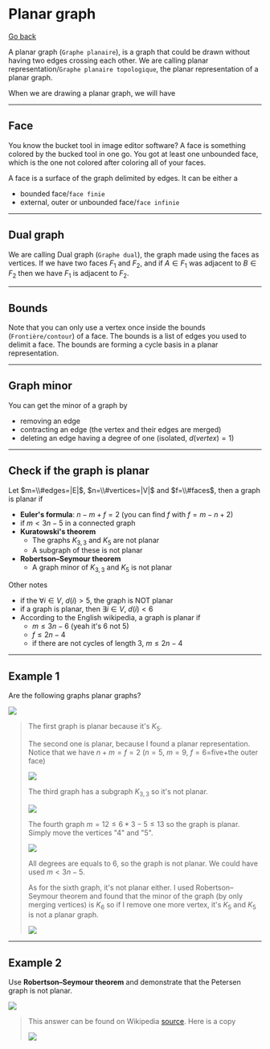 # Planar graph

[Go back](..#advanced-terminology)

A planar graph (`Graphe planaire`), is a graph
that could be drawn without having two edges crossing
each other.
We are calling 
planar representation/``Graphe planaire topologique``,
the planar representation of a planar graph.

When we are drawing a planar graph, we will have

<hr class="sl">

## Face

You know the bucket tool in image editor software? 
A face is something colored by the bucked tool in one go.
You got at least one unbounded face, which is the one not 
colored after coloring all of your faces.

A face is a surface of the graph delimited by edges.
It can be either a

* bounded face/``face finie``
* external, outer or unbounded face/``face infinie``

<hr class="sr">

## Dual graph

We are calling Dual graph (`Graphe dual`), the graph made
using the faces as vertices. If we have
two faces $F_1$ and $F_2,$ and if $A \in F_1$ was adjacent
to $B \in F_2$ then we have $F_1$ is adjacent to $F_2$.

<hr class="sl">

## Bounds

Note that you can only use a vertex once inside
the bounds (`Frontière/contour`) of a face. The bounds
is a list of edges you used to delimit a face.
The bounds are forming a cycle basis in
a planar representation.

<hr class="sl">

## Graph minor

You can get the minor of a graph by

* removing an edge
* contracting an edge (the vertex and their edges are merged)
* deleting an edge having a degree of one (isolated, $d(vertex) = 1$)

<hr class="sr">

## Check if the graph is planar

Let $m=\\#edges=|E|$, $n=\\#vertices=|V|$ and $f=\\#faces$, then
a graph is planar if

* **Euler's formula**: $n-m+f=2$ (you can find $f$ with $f=m-n+2$)
* if $m < 3n - 5$ in a connected graph
* **Kuratowski's theorem**
  * The graphs $K_{3,3}$ and $K_5$ are not planar
  * A subgraph of these is not planar
* **Robertson–Seymour theorem**
  * A graph minor of $K_{3,3}$ and $K_5$ is not planar

Other notes

* if the $\forall{i \in V},\ d(i) \gt 5$, the graph is NOT planar
* if a graph is planar, then $\exists{i \in V},\ d(i) \lt 6$
* According to the English wikipedia, a graph is planar if
  * $m \le 3n - 6$ (yeah it's 6 not 5)
  * $f \le 2n - 4$
  * if there are not cycles of length 3, $m \le 2n-4$

<hr class="sl">

## Example 1

Are the following graphs planar graphs?

![](images/planar1.png)

<blockquote class="spoiler">

The first graph is planar because it's $K_5$.

The second one is planar, because I found a planar
representation. Notice that we have $n + m = f = 2$
($n=5$, $m=9$, $f=6$=five+the outer face)

![](images/planar1-2.png)

The third graph has a subgraph $K_{3,3}$ so it's
not planar.

![](images/planar1-3.png)

The fourth graph $m=12 \le 6 * 3 - 5 \le 13$ so the
graph is planar. Simply move the vertices "4" and "5".

![](images/planar1-4.png)

All degrees are equals to $6$, so the graph is not
planar. We could have used $m < 3n - 5$.

As for the sixth graph, it's not planar either. I used
Robertson–Seymour theorem and found that the minor of the
graph (by only merging vertices) is $K_6$ so if I remove
one more vertex, it's $K_5$ and $K_5$ is not a planar graph.

![](images/planar1-5.png)
</blockquote>

<hr class="sr">

## Example 2

Use **Robertson–Seymour theorem** and demonstrate 
that the Petersen graph is not planar.

![](images/planar2.png)


<blockquote class="spoiler">

This answer can be found on Wikipedia 
[source](https://en.wikipedia.org/wiki/Planar_graph).
Here is a copy

![](images/planar2-1.gif)

</blockquote>